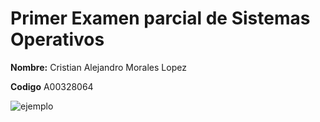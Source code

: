 # Primer Examen parcial de Sistemas Operativos 

**Nombre:** Cristian Alejandro Morales Lopez

**Codigo** A00328064

![ejemplo](Documentos\s1.png)
